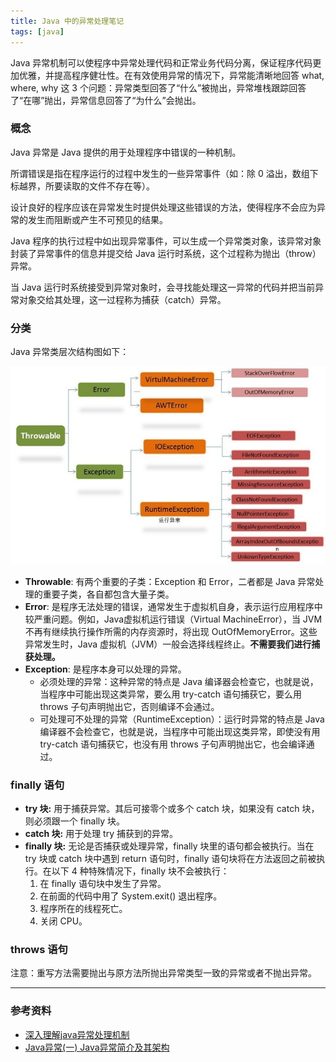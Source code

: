 ```yaml
---
title: Java 中的异常处理笔记
tags: [java]
---
```


Java 异常机制可以使程序中异常处理代码和正常业务代码分离，保证程序代码更加优雅，并提高程序健壮性。在有效使用异常的情况下，异常能清晰地回答 what, where, why 这 3 个问题：异常类型回答了“什么”被抛出，异常堆栈跟踪回答了“在哪”抛出，异常信息回答了“为什么”会抛出。

### 概念

Java 异常是 Java 提供的用于处理程序中错误的一种机制。

所谓错误是指在程序运行的过程中发生的一些异常事件（如：除 0 溢出，数组下标越界，所要读取的文件不存在等）。

设计良好的程序应该在异常发生时提供处理这些错误的方法，使得程序不会应为异常的发生而阻断或产生不可预见的结果。

Java 程序的执行过程中如出现异常事件，可以生成一个异常类对象，该异常对象封装了异常事件的信息并提交给 Java 运行时系统，这个过程称为抛出（throw）异常。

当 Java 运行时系统接受到异常对象时，会寻找能处理这一异常的代码并把当前异常对象交给其处理，这一过程称为捕获（catch）异常。

### 分类

 Java 异常类层次结构图如下：

![java_exception_hierarchy](\media\files\2017\08\22\java_exception_hierarchy.jpg)

- **Throwable**: 有两个重要的子类：Exception 和 Error，二者都是 Java 异常处理的重要子类，各自都包含大量子类。
- **Error**: 是程序无法处理的错误，通常发生于虚拟机自身，表示运行应用程序中较严重问题。例如，Java虚拟机运行错误（Virtual MachineError），当 JVM 不再有继续执行操作所需的内存资源时，将出现 OutOfMemoryError。这些异常发生时，Java 虚拟机（JVM）一般会选择线程终止。**不需要我们进行捕获处理。**
- **Exception**: 是程序本身可以处理的异常。
  - 必须处理的异常：这种异常的特点是 Java 编译器会检查它，也就是说，当程序中可能出现这类异常，要么用 try-catch 语句捕获它，要么用 throws 子句声明抛出它，否则编译不会通过。
  - 可处理可不处理的异常（RuntimeException）：运行时异常的特点是 Java 编译器不会检查它，也就是说，当程序中可能出现这类异常，即使没有用 try-catch 语句捕获它，也没有用 throws 子句声明抛出它，也会编译通过。

### finally 语句

- **try 块:** 用于捕获异常。其后可接零个或多个 catch 块，如果没有 catch 块，则必须跟一个 finally 块。
- **catch 块:** 用于处理 try 捕获到的异常。
- **finally 块:** 无论是否捕获或处理异常，finally 块里的语句都会被执行。当在 try 块或 catch 块中遇到 return 语句时，finally 语句块将在方法返回之前被执行。在以下 4 种特殊情况下，finally 块不会被执行：
  1. 在 finally 语句块中发生了异常。
  2. 在前面的代码中用了 System.exit() 退出程序。
  3. 程序所在的线程死亡。
  4. 关闭 CPU。

### throws 语句

注意：重写方法需要抛出与原方法所抛出异常类型一致的异常或者不抛出异常。

---

### 参考资料

- [深入理解java异常处理机制](http://blog.csdn.net/hguisu/article/details/6155636)
- [Java异常(一) Java异常简介及其架构](http://www.cnblogs.com/skywang12345/p/3544168.html)


